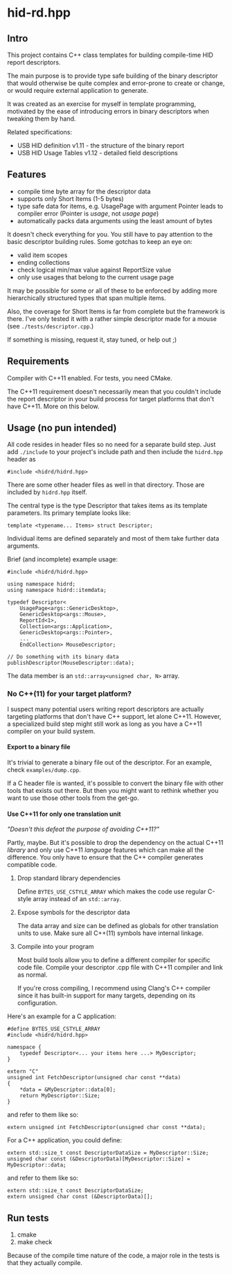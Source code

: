 # hid-rd.hpp

## Intro

This project contains C++ class templates for building compile-time
HID report descriptors.

The main purpose is to provide type safe building of the binary
descriptor that would otherwise be quite complex and error-prone to
create or change, or would require external application to generate.

It was created as an exercise for myself in template programming,
motivated by the ease of introducing errors in binary descriptors when
tweaking them by hand.

Related specifications:

- USB HID definition v1.11 - the structure of the binary report
- USB HID Usage Tables v1.12 - detailed field descriptions

## Features

- compile time byte array for the descriptor data
- supports only Short Items (1-5 bytes)
- type safe data for items, e.g. UsagePage with argument Pointer leads
  to compiler error (Pointer is *usage*, not *usage page*)
- automatically packs data arguments using the least amount of bytes

It doesn't check everything for you. You still have to pay attention
to the basic descriptor building rules. Some gotchas to keep an eye
on:

- valid item scopes
- ending collections
- check logical min/max value against ReportSize value
- only use usages that belong to the current usage page

It may be possible for some or all of these to be enforced by
adding more hierarchically structured types that span multiple
items.

Also, the coverage for Short Items is far from complete but the
framework is there. I've only tested it with a rather simple
descriptor made for a mouse (see `./tests/descriptor.cpp`.)

If something is missing, request it, stay tuned, or help out ;)

## Requirements

Compiler with C++11 enabled. For tests, you need CMake.

The C++11 requirement doesn't necessarily mean that you couldn't
include the report descriptor in your build process for target
platforms that don't have C++11. More on this below.

## Usage (no pun intended)

All code resides in header files so no need for a separate build
step. Just add `./include` to your project's include path and then
include the `hidrd.hpp` header as

    #include <hidrd/hidrd.hpp>

There are some other header files as well in that directory. Those are
included by `hidrd.hpp` itself.

The central type is the type Descriptor that takes items as its
template parameters. Its primary template looks like:

    template <typename... Items> struct Descriptor;

Individual items are defined separately and most of them take further
data arguments.

Brief (and incomplete) example usage:

    #include <hidrd/hidrd.hpp>

    using namespace hidrd;
    using namespace hidrd::itemdata;

    typedef Descriptor<
        UsagePage<args::GenericDesktop>,
        GenericDesktop<args::Mouse>,
        ReportId<1>,
        Collection<args::Application>,
        GenericDesktop<args::Pointer>,
        ...
        EndCollection> MouseDescriptor;

    // Do something with its binary data
    publishDescriptor(MouseDescriptor::data);

The data member is an `std::array<unsigned char, N>` array.

### No C++(11) for your target platform?

I suspect many potential users writing report descriptors are actually
targeting platforms that don't have C++ support, let alone
C++11. However, a specialized build step might still work as long as
you have a C++11 compiler on your build system.

#### Export to a binary file

It's trivial to generate a binary file out of the descriptor. For an
example, check `examples/dump.cpp`.

If a C header file is wanted, it's possible to convert the binary file
with other tools that exists out there. But then you might want to
rethink whether you want to use those other tools from the get-go.

#### Use C++11 for only one translation unit

*"Doesn't this defeat the purpose of avoiding C++11?"*

Partly, maybe. But it's possible to drop the dependency on the actual
C++11 *library* and only use C++11 *language* features which can make
all the difference. You only have to ensure that the C++ compiler
generates compatible code.

1. Drop standard library dependencies

    Define `BYTES_USE_CSTYLE_ARRAY` which makes the code use regular
    C-style array instead of an `std::array`.

2. Expose symbols for the descriptor data

    The data array and size can be defined as globals for other
    translation units to use. Make sure all C++(11) symbols have
    internal linkage.

3. Compile into your program

    Most build tools allow you to define a different compiler for
    specific code file. Compile your descriptor .cpp file with C++11
    compiler and link as normal.

    If you're cross compiling, I recommend using Clang's C++ compiler
    since it has built-in support for many targets, depending on its
    configuration.

Here's an example for a C application:

    #define BYTES_USE_CSTYLE_ARRAY
    #include <hidrd/hidrd.hpp>

    namespace {
        typedef Descriptor<... your items here ...> MyDescriptor;
    }

    extern "C"
    unsigned int FetchDescriptor(unsigned char const **data)
    {
        *data = &MyDescriptor::data[0];
        return MyDescriptor::Size;
    }

and refer to them like so:

    extern unsigned int FetchDescriptor(unsigned char const **data);

For a C++ application, you could define:

    extern std::size_t const DescriptorDataSize = MyDescriptor::Size;
    unsigned char const (&DescriptorData)[MyDescriptor::Size] = MyDescriptor::data;

and refer to them like so:

    extern std::size_t const DescriptorDataSize;
    extern unsigned char const (&DescriptorData)[];


## Run tests

1. cmake
2. make check

Because of the compile time nature of the code, a major role in the
tests is that they actually compile.
